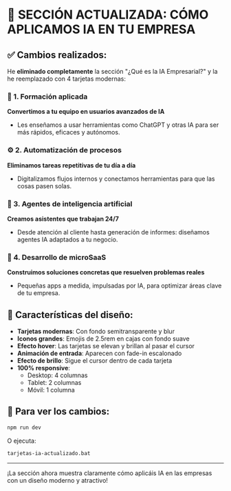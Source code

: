 # 🎯 SECCIÓN ACTUALIZADA: CÓMO APLICAMOS IA EN TU EMPRESA

## ✅ Cambios realizados:

He **eliminado completamente** la sección "¿Qué es la IA Empresarial?" y la he reemplazado con 4 tarjetas modernas:

### 🧠 1. Formación aplicada
**Convertimos a tu equipo en usuarios avanzados de IA**
- Les enseñamos a usar herramientas como ChatGPT y otras IA para ser más rápidos, eficaces y autónomos.

### ⚙️ 2. Automatización de procesos
**Eliminamos tareas repetitivas de tu día a día**
- Digitalizamos flujos internos y conectamos herramientas para que las cosas pasen solas.

### 🤖 3. Agentes de inteligencia artificial
**Creamos asistentes que trabajan 24/7**
- Desde atención al cliente hasta generación de informes: diseñamos agentes IA adaptados a tu negocio.

### 🧩 4. Desarrollo de microSaaS
**Construimos soluciones concretas que resuelven problemas reales**
- Pequeñas apps a medida, impulsadas por IA, para optimizar áreas clave de tu empresa.

## 🎨 Características del diseño:

- **Tarjetas modernas**: Con fondo semitransparente y blur
- **Iconos grandes**: Emojis de 2.5rem en cajas con fondo suave
- **Efecto hover**: Las tarjetas se elevan y brillan al pasar el cursor
- **Animación de entrada**: Aparecen con fade-in escalonado
- **Efecto de brillo**: Sigue el cursor dentro de cada tarjeta
- **100% responsive**: 
  - Desktop: 4 columnas
  - Tablet: 2 columnas
  - Móvil: 1 columna

## 🚀 Para ver los cambios:

```bash
npm run dev
```

O ejecuta:
```bash
tarjetas-ia-actualizado.bat
```

---
¡La sección ahora muestra claramente cómo aplicáis IA en las empresas con un diseño moderno y atractivo!
